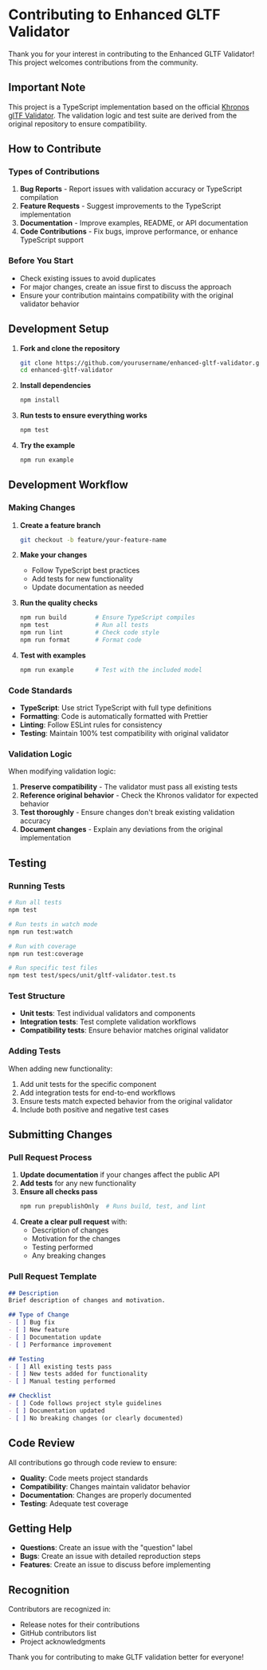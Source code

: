 # Contributing to Enhanced GLTF Validator

Thank you for your interest in contributing to the Enhanced GLTF Validator! This project welcomes contributions from the community.

## Important Note

This project is a TypeScript implementation based on the official [Khronos glTF Validator](https://github.com/KhronosGroup/glTF-Validator). The validation logic and test suite are derived from the original repository to ensure compatibility.

## How to Contribute

### Types of Contributions

1. **Bug Reports** - Report issues with validation accuracy or TypeScript compilation
2. **Feature Requests** - Suggest improvements to the TypeScript implementation
3. **Documentation** - Improve examples, README, or API documentation
4. **Code Contributions** - Fix bugs, improve performance, or enhance TypeScript support

### Before You Start

- Check existing issues to avoid duplicates
- For major changes, create an issue first to discuss the approach
- Ensure your contribution maintains compatibility with the original validator behavior

## Development Setup

1. **Fork and clone the repository**
   ```bash
   git clone https://github.com/yourusername/enhanced-gltf-validator.git
   cd enhanced-gltf-validator
   ```

2. **Install dependencies**
   ```bash
   npm install
   ```

3. **Run tests to ensure everything works**
   ```bash
   npm test
   ```

4. **Try the example**
   ```bash
   npm run example
   ```

## Development Workflow

### Making Changes

1. **Create a feature branch**
   ```bash
   git checkout -b feature/your-feature-name
   ```

2. **Make your changes**
   - Follow TypeScript best practices
   - Add tests for new functionality
   - Update documentation as needed

3. **Run the quality checks**
   ```bash
   npm run build        # Ensure TypeScript compiles
   npm test             # Run all tests
   npm run lint         # Check code style
   npm run format       # Format code
   ```

4. **Test with examples**
   ```bash
   npm run example      # Test with the included model
   ```

### Code Standards

- **TypeScript**: Use strict TypeScript with full type definitions
- **Formatting**: Code is automatically formatted with Prettier
- **Linting**: Follow ESLint rules for consistency
- **Testing**: Maintain 100% test compatibility with original validator

### Validation Logic

When modifying validation logic:

1. **Preserve compatibility** - The validator must pass all existing tests
2. **Reference original behavior** - Check the Khronos validator for expected behavior
3. **Test thoroughly** - Ensure changes don't break existing validation accuracy
4. **Document changes** - Explain any deviations from the original implementation

## Testing

### Running Tests

```bash
# Run all tests
npm test

# Run tests in watch mode
npm run test:watch

# Run with coverage
npm run test:coverage

# Run specific test files
npm test test/specs/unit/gltf-validator.test.ts
```

### Test Structure

- **Unit tests**: Test individual validators and components
- **Integration tests**: Test complete validation workflows
- **Compatibility tests**: Ensure behavior matches original validator

### Adding Tests

When adding new functionality:

1. Add unit tests for the specific component
2. Add integration tests for end-to-end workflows
3. Ensure tests match expected behavior from the original validator
4. Include both positive and negative test cases

## Submitting Changes

### Pull Request Process

1. **Update documentation** if your changes affect the public API
2. **Add tests** for any new functionality
3. **Ensure all checks pass**
   ```bash
   npm run prepublishOnly  # Runs build, test, and lint
   ```
4. **Create a clear pull request** with:
   - Description of changes
   - Motivation for the changes
   - Testing performed
   - Any breaking changes

### Pull Request Template

```markdown
## Description
Brief description of changes and motivation.

## Type of Change
- [ ] Bug fix
- [ ] New feature
- [ ] Documentation update
- [ ] Performance improvement

## Testing
- [ ] All existing tests pass
- [ ] New tests added for functionality
- [ ] Manual testing performed

## Checklist
- [ ] Code follows project style guidelines
- [ ] Documentation updated
- [ ] No breaking changes (or clearly documented)
```

## Code Review

All contributions go through code review to ensure:

- **Quality**: Code meets project standards
- **Compatibility**: Changes maintain validator behavior
- **Documentation**: Changes are properly documented
- **Testing**: Adequate test coverage

## Getting Help

- **Questions**: Create an issue with the "question" label
- **Bugs**: Create an issue with detailed reproduction steps
- **Features**: Create an issue to discuss before implementing

## Recognition

Contributors are recognized in:
- Release notes for their contributions
- GitHub contributors list
- Project acknowledgments

Thank you for contributing to make GLTF validation better for everyone!